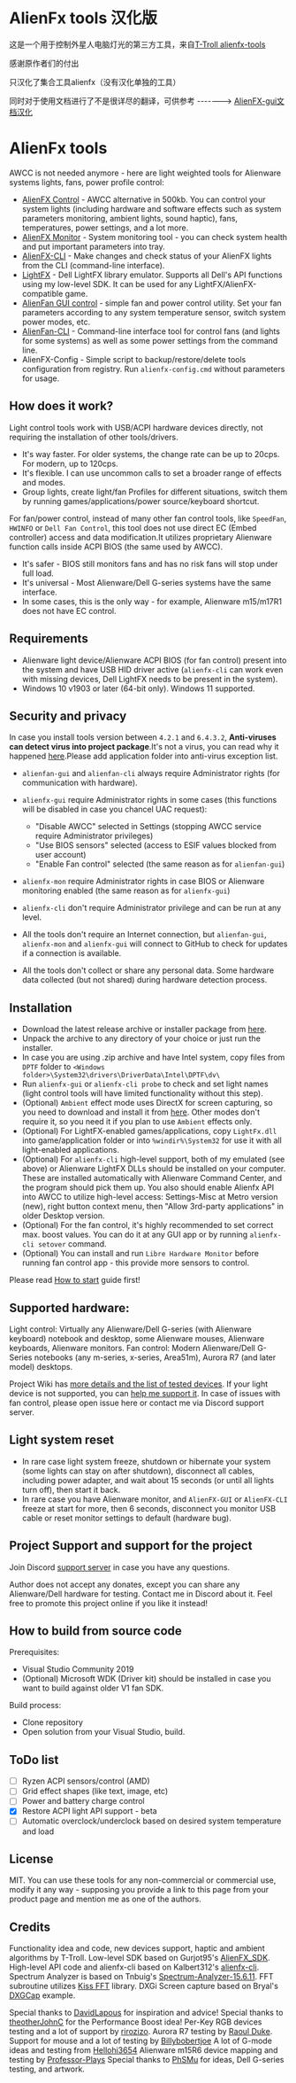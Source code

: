 # AlienFx tools 汉化版

这是一个用于控制外星人电脑灯光的第三方工具，来自[T-Troll alienfx-tools](https://github.com/T-Troll/alienfx-tools)

感谢原作者们的付出

只汉化了集合工具alienfx（没有汉化单独的工具）

同时对于使用文档进行了不是很详尽的翻译，可供参考 ------->  [AlienFX-gui文档汉化](https://github.com/Linooos/alienfx-tools-chinese/blob/master/Doc/AlienFX-gui-chinese.md)

# AlienFx tools

AWCC is not needed anymore - here are light weighted tools for Alienware systems lights, fans, power profile control:

- [AlienFX Control](/Doc/alienfx-gui.md) - AWCC alternative in 500kb. You can control your system lights (including hardware and software effects such as system parameters monitoring, ambient lights, sound haptic), fans, temperatures, power settings, and a lot more.
- [AlienFX Monitor](/Doc/alienfx-mon.md) - System monitoring tool - you can check system health and put important parameters into tray.
- [AlienFX-CLI](/Doc/alienfx-cli.md) - Make changes and check status of your AlienFX lights from the CLI (command-line interface).
- [LightFX](/Doc/LightFX.md) - Dell LightFX library emulator. Supports all Dell's API functions using my low-level SDK. It can be used for any LightFX/AlienFX-compatible game.
- [AlienFan GUI control](/Doc/alienfan-gui.md) - simple fan and power control utility. Set your fan parameters according to any system temperature sensor, switch system power modes, etc.
- [AlienFan-CLI](/Doc/alienfan-cli.md) - Command-line interface tool for control fans (and lights for some systems) as well as some power settings from the command line.
- AlienFX-Config - Simple script to backup/restore/delete tools configuration from registry. Run `alienfx-config.cmd` without parameters for usage.

## How does it work?

Light control tools work with USB/ACPI hardware devices directly, not requiring the installation of other tools/drivers.

- It's way faster. For older systems, the change rate can be up to 20cps. For modern, up to 120cps.
- It's flexible. I can use uncommon calls to set a broader range of effects and modes.
- Group lights, create light/fan Profiles for different situations, switch them by running games/applications/power source/keyboard shortcut.

For fan/power control, instead of many other fan control tools, like `SpeedFan`, `HWINFO` or `Dell Fan Control`, this tool does not use direct EC (Embed controller) access and data modification.It utilizes proprietary Alienware function calls inside ACPI BIOS (the same used by AWCC).

- It's safer - BIOS still monitors fans and has no risk fans will stop under full load.
- It's universal - Most Alienware/Dell G-series systems have the same interface.
- In some cases, this is the only way - for example, Alienware m15/m17R1 does not have EC control.

## Requirements

- Alienware light device/Alienware ACPI BIOS (for fan control) present into the system and have USB HID driver active (`alienfx-cli` can work even with missing devices, Dell LightFX needs to be present in the system).
- Windows 10 v1903 or later (64-bit only). Windows 11 supported.

## Security and privacy

In case you install tools version between `4.2.1` and `6.4.3.2`, **Anti-viruses can detect virus into project package**.It's not a virus, you can read why it happened [here](https://github.com/T-Troll/alienfx-tools/wiki/Why-antivirus-complain-about-some-alienfx-tools-components%3F).Please add application folder into anti-virus exception list.

- `alienfan-gui` and `alienfan-cli` always require Administrator rights (for communication with hardware).
- `alienfx-gui` require Administrator rights in some cases (this functions will be disabled in case you chancel UAC request):

  - "Disable AWCC" selected in Settings (stopping AWCC service require Administrator privileges)
  - "Use BIOS sensors" selected (access to ESIF values blocked from user account)
  - "Enable Fan control" selected (the same reason as for `alienfan-gui`)
- `alienfx-mon` require Administrator rights in case BIOS or Alienware monitoring enabled (the same reason as for `alienfx-gui`)
- `alienfx-cli` don't require Administrator privilege and can be run at any level.
- All the tools don't require an Internet connection, but `alienfan-gui`, `alienfx-mon` and `alienfx-gui` will connect to GitHub to check for updates if a connection is available.
- All the tools don't collect or share any personal data. Some hardware data collected (but not shared) during hardware detection process.

## Installation

- Download the latest release archive or installer package from [here](https://github.com/T-Troll/alienfx-tools/releases).
- Unpack the archive to any directory of your choice or just run the installer.
- In case you are using .zip archive and have Intel system, copy files from `DPTF` folder to `<Windows folder>\System32\drivers\DriverData\Intel\DPTF\dv\`
- Run `alienfx-gui` or `alienfx-cli probe` to check and set light names (light control tools will have limited functionality without this step).
- (Optional) `Ambient` effect mode uses DirectX for screen capturing, so you need to download and install it from [here](https://www.microsoft.com/en-us/download/details.aspx?id=35). Other modes don't require it, so you need it if you plan to use `Ambient` effects only.
- (Optional) For LightFX-enabled games/applications, copy `LightFx.dll` into game/application folder or into `%windir%\System32` for use it with all light-enabled applications.
- (Optional) For `alienfx-cli` high-level support, both of my emulated (see above) or Alienware LightFX DLLs should be installed on your computer. These are installed automatically with Alienware Command Center, and the program should pick them up. You also should enable Alienfx API into AWCC to utilize high-level access: Settings-Misc at Metro version (new), right button context menu, then "Allow 3rd-party applications" in older Desktop version.
- (Optional) For the fan control, it's highly recommended to set correct max. boost values. You can do it at any GUI app or by running `alienfx-cli setover` command.
- (Optional) You can install and run `Libre Hardware Monitor` before running fan control app - this provide more sensors to control.

Please read [How to start](https://github.com/T-Troll/alienfx-tools/wiki/How-to-start-(Beginner's-guide)-for-release-v6.x.x.x) guide first!

## Supported hardware:

Light control: Virtually any Alienware/Dell G-series (with Alienware keyboard) notebook and desktop, some Alienware mouses, Alienware keyboards, Alienware monitors.
Fan control: Modern Alienware/Dell G-Series notebooks (any m-series, x-series, Area51m), Aurora R7 (and later model) desktops.

Project Wiki has [more details and the list of tested devices](https://github.com/T-Troll/alienfx-tools/wiki/Supported-and-tested-devices-list).
If your light device is not supported, you can [help me support it](https://github.com/T-Troll/alienfx-tools/wiki/How-to-collect-data-for-the-new-light-device).
In case of issues with fan control, please open issue here or contact me via Discord support server.

## Light system reset

- In rare case light system freeze, shutdown or hibernate your system (some lights can stay on after shutdown), disconnect all cables, including power adapter, and wait about 15 seconds (or until all lights turn off), then start it back.
- In rare case you have Alienware monitor, and `AlienFX-GUI` or `AlienFX-CLI` freeze at start for more, then 6 seconds, disconnect you monitor USB cable or reset monitor settings to default (hardware bug).

## Project Support and support for the project

Join Discord [support server](https://discord.gg/XU6UJbN9J5) in case you have any questions.

Author does not accept any donates, except you can share any Alienware/Dell hardware for testing. Contact me in Discord about it.
Feel free to promote this project online if you like it instead!

## How to build from source code

Prerequisites:

- Visual Studio Community 2019
- (Optional) Microsoft WDK (Driver kit) should be installed in case you want to build against older V1 fan SDK.

Build process:

- Clone repository
- Open solution from your Visual Studio, build.

## ToDo list

- [ ] Ryzen ACPI sensors/control (AMD)
- [ ] Grid effect shapes (like text, image, etc)
- [ ] Power and battery charge control
- [X] Restore ACPI light API support - beta
- [ ] Automatic overclock/underclock based on desired system temperature and load

## License

MIT. You can use these tools for any non-commercial or commercial use, modify it any way - supposing you provide a link to this page from your product page and mention me as one of the authors.

## Credits

Functionality idea and code, new devices support, haptic and ambient algorithms by T-Troll.
Low-level SDK based on Gurjot95's [AlienFX_SDK](https://github.com/Gurjot95/AlienFX-SDK).
High-level API code and alienfx-cli based on Kalbert312's [alienfx-cli](https://github.com/kalbert312/alienfx-cli).
Spectrum Analyzer is based on Tnbuig's [Spectrum-Analyzer-15.6.11](https://github.com/tnbuig/Spectrum-Analyzer-15.6.11).
FFT subroutine utilizes [Kiss FFT](https://sourceforge.net/projects/kissfft/) library.
DXGi Screen capture based on Bryal's [DXGCap](https://github.com/bryal/DXGCap) example.

Special thanks to [DavidLapous](https://github.com/DavidLapous) for inspiration and advice!
Special thanks to [theotherJohnC](https://github.com/theotherJohnC) for the Performance Boost idea!
Per-Key RGB devices testing and a lot of support by [rirozizo](https://github.com/rirozizo).
Aurora R7 testing by [Raoul Duke](https://github.com/raould).
Support for mouse and a lot of testing by [Billybobertjoe](https://github.com/Billybobertjoe)
A lot of G-mode ideas and testing from [Hellohi3654](https://github.com/Hellohi3654)
Alienware m15R6 device mapping and testing by [Professor-Plays](https://github.com/profpjlalvarenga)
Special thanks to [PhSMu](https://github.com/PhSMu) for ideas, Dell G-series testing, and artwork.
